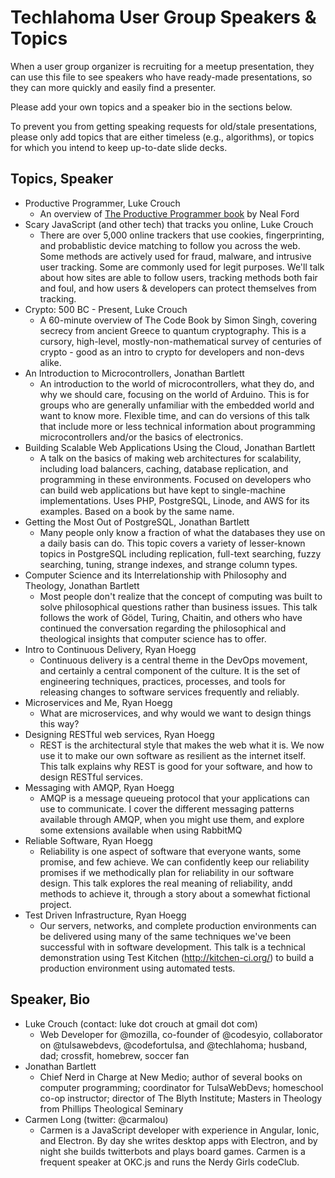 # Techlahoma User Group Speakers & Topics

When a user group organizer is recruiting for a meetup presentation,
they can use this file to see speakers who have ready-made presentations,
so they can more quickly and easily find a presenter.

Please add your own topics and a speaker bio in the sections below.

To prevent you from getting speaking requests for old/stale presentations,
please only add topics that are either timeless (e.g., algorithms),
or topics for which you intend to keep up-to-date slide decks.

## Topics, Speaker

* Productive Programmer, Luke Crouch
  * An overview of [The Productive Programmer book](http://shop.oreilly.com/product/9780596519544.do) by Neal Ford
* Scary JavaScript (and other tech) that tracks you online, Luke Crouch
  * There are over 5,000 online trackers that use cookies, fingerprinting, and probablistic device matching to follow you across the web. Some methods are actively used for fraud, malware, and intrusive user tracking. Some are commonly used for legit purposes. We'll talk about how sites are able to follow users, tracking methods both fair and foul, and how users & developers can protect themselves from tracking.
* Crypto: 500 BC - Present, Luke Crouch
  * A 60-minute overview of The Code Book by Simon Singh, covering secrecy from ancient Greece to quantum cryptography. This is a cursory, high-level, mostly-non-mathematical survey of centuries of crypto - good as an intro to crypto for developers and non-devs alike.
* An Introduction to Microcontrollers, Jonathan Bartlett
  * An introduction to the world of microcontrollers, what they do, and why we should care, focusing on the world of Arduino.  This is for groups who are generally unfamiliar with the embedded world and want to know more.  Flexible time, and can do versions of this talk that include more or less technical information about programming microcontrollers and/or the basics of electronics.
* Building Scalable Web Applications Using the Cloud, Jonathan Bartlett
  * A talk on the basics of making web architectures for scalability, including load balancers, caching, database replication, and programming in these environments.  Focused on developers who can build web applications but have kept to single-machine implementations.  Uses PHP, PostgreSQL, Linode, and AWS for its examples.  Based on a book by the same name.
* Getting the Most Out of PostgreSQL, Jonathan Bartlett
  * Many people only know a fraction of what the databases they use on a daily basis can do.  This topic covers a variety of lesser-known topics in PostgreSQL including replication, full-text searching, fuzzy searching, tuning, strange indexes, and strange column types.
* Computer Science and its Interrelationship with Philosophy and Theology, Jonathan Bartlett
  * Most people don't realize that the concept of computing was built to solve philosophical questions rather than business issues.  This talk follows the work of Gödel, Turing, Chaitin, and others who have continued the conversation regarding the philosophical and theological insights that computer science has to offer.
* Intro to Continuous Delivery, Ryan Hoegg
  * Continuous delivery is a central theme in the DevOps movement, and certainly a central component of the culture. It is the set of engineering techniques, practices, processes, and tools for releasing changes to software services frequently and reliably.
* Microservices and Me, Ryan Hoegg
  * What are microservices, and why would we want to design things this way?
* Designing RESTful web services, Ryan Hoegg
  * REST is the architectural style that makes the web what it is. We now use it to make our own software as resilient as the internet itself. This talk explains why REST is good for your software, and how to design RESTful services.
* Messaging with AMQP, Ryan Hoegg
  * AMQP is a message queueing protocol that your applications can use to communicate.  I cover the different messaging patterns available through AMQP, when you might use them, and explore some extensions available when using RabbitMQ
* Reliable Software, Ryan Hoegg
  * Reliability is one aspect of software that everyone wants, some promise, and few achieve. We can confidently keep our reliability promises if we methodically plan for reliability in our software design. This talk explores the real meaning of reliability, andd methods to achieve it, through a story about a somewhat fictional project.
* Test Driven Infrastructure, Ryan Hoegg
  * Our servers, networks, and complete production environments can be delivered using many of the same techniques we've been successful with in software development.  This talk is a technical demonstration using Test Kitchen (http://kitchen-ci.org/) to build a production environment using automated tests.


## Speaker, Bio

* Luke Crouch (contact: luke dot crouch at gmail dot com)
  * Web Developer for @mozilla, co-founder of @codesyio, collaborator on @tulsawebdevs, @codefortulsa, and @techlahoma; husband, dad; crossfit, homebrew, soccer fan
* Jonathan Bartlett
  * Chief Nerd in Charge at New Medio; author of several books on computer programming; coordinator for TulsaWebDevs; homeschool co-op instructor; director of The Blyth Institute; Masters in Theology from Phillips Theological Seminary
* Carmen Long (twitter: @carmalou)
  * Carmen is a JavaScript developer with experience in Angular, Ionic, and Electron. By day she writes desktop apps with Electron, and by night she builds twitterbots and plays board games. Carmen is a frequent speaker at OKC.js and runs the Nerdy Girls codeClub.
